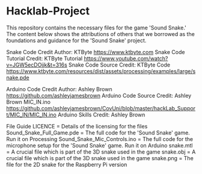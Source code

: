 # Hacklab-Project
This repository contains the necessary files for the game 'Sound Snake.'
The content below shows the attributions of others that we borrowed as the foundations and guidance for the 'Sound Snake' project.

Snake Code Credit Author: KTByte https://www.ktbyte.com
Snake Code Tutorial Credit: KTByte Tutorial https://www.youtube.com/watch?v=JGW5ecDOjjk&t=316s
Snake Code Source Credit: KTByte Code https://www.ktbyte.com/resources/dist/assets/processing/examples/large/snake.pde

Arduino Code Credit Author: Ashley Brown https://github.com/ashleyjamesbrown
Arduino Code Source Credit: Ashley Brown MIC_IN.ino https://github.com/ashleyjamesbrown/CovUni/blob/master/hackLab_Support/MIC_IN/MIC_IN.ino
Arduino Skills Credit: Ashley Brown

File Guide
LICENCE = Details of the licensing for the files
Sound_Snake_Full_Game.pde = The full code for the 'Sound Snake' game. Run it on Processing
Sound_Snake_Mic_Controls.ino = The full code for the microphone setup for the 'Sound Snake' game. Run it on Arduino
snake.mtl = A crucial file which is part of the 3D snake used in the game
snake.obj = A crucial file which is part of the 3D snake used in the game
snake.png = The file for the 2D snake for the Raspberry Pi version

